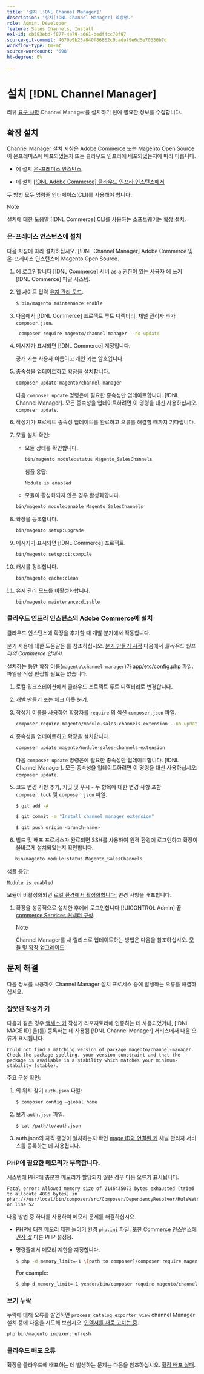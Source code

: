 ```yaml
---
title: '설치 [!DNL Channel Manager]'
description: '설치[!DNL Channel Manager] 확장명.'
role: Admin, Developer
feature: Sales Channels, Install
exl-id: cb593ebd-f077-4a79-a661-bedf4cc70f97
source-git-commit: 4670e9b25a840f86862c9cadaf9e6d3e70330b7d
workflow-type: tm+mt
source-wordcount: '698'
ht-degree: 0%

---
```



# 설치 [!DNL Channel Manager]

리뷰 [요구 사항](onboard.md#requirements) Channel Manager를 설치하기 전에 필요한 정보를 수집합니다.

## 확장 설치

Channel Manager 설치 지침은 Adobe Commerce 또는 Magento Open Source이 온프레미스에 배포되었는지 또는 클라우드 인프라에 배포되었는지에 따라 다릅니다.

- 에 설치 [온-프레미스 인스턴스](#install-on-an-on-premises-instance).

- 에 설치 [[!DNL Adobe Commerce] 클라우드 인프라 인스턴스에서](#install-adobe-commerce-on-cloud-infrastructure)

두 방법 모두 명령줄 인터페이스(CLI)를 사용해야 합니다.

>[!NOTE]
>
>설치에 대한 도움말 [!DNL Commerce] CLI를 사용하는 소프트웨어는 [확장 설치](https://experienceleague.adobe.com/docs/commerce-operations/installation-guide/tutorials/extensions.html).

### 온-프레미스 인스턴스에 설치

다음 지침에 따라 설치하십시오. [!DNL Channel Manager] Adobe Commerce 및 온-프레미스 인스턴스에 Magento Open Source.

1. 에 로그인합니다 [!DNL Commerce] 서버 as a [권한이 있는 사용자](https://experienceleague.adobe.com/docs/commerce-operations/installation-guide/prerequisites/file-system/configure-permissions.html) 에 쓰기 [!DNL Commerce] 파일 시스템.

1. 웹 사이트 입력 [유지 관리 모드](https://experienceleague.adobe.com/docs/commerce-operations/installation-guide/tutorials/maintenance-mode.html).

   ```bash
   $ bin/magento maintenance:enable
   ```

1. 다음에서 [!DNL Commerce] 프로젝트 루트 디렉터리, 채널 관리자 추가 `composer.json`.

   ```bash
    composer require magento/channel-manager --no-update
   ```

1. 메시지가 표시되면 [!DNL Commerce] 계정입니다.

   공개 키는 사용자 이름이고 개인 키는 암호입니다.

1. 종속성을 업데이트하고 확장을 설치합니다.

   ```bash
   composer update magento/channel-manager
   ```

   다음 `composer update` 명령은에 필요한 종속성만 업데이트합니다. [!DNL Channel Manager]. 모든 종속성을 업데이트하려면 이 명령을 대신 사용하십시오. `composer update`.

1. 작성기가 프로젝트 종속성 업데이트를 완료하고 오류를 해결할 때까지 기다립니다.

1. 모듈 설치 확인:

   - 모듈 상태를 확인합니다.

     ```bash
     bin/magento module:status Magento_SalesChannels
     ```

     샘플 응답:

     ```terminal
     Module is enabled
     ```

   - 모듈이 활성화되지 않은 경우 활성화합니다.

   ```bash
   bin/magento module:enable Magento_SalesChannels
   ```

1. 확장을 등록합니다.

   ```bash
   bin/magento setup:upgrade
   ```

1. 메시지가 표시되면 [!DNL Commerce] 프로젝트.

   ```bash
   bin/magento setup:di:compile
   ```

1. 캐시를 정리합니다.

   ```bash
   bin/magento cache:clean
   ```

1. 유지 관리 모드를 비활성화합니다.

   ```bash
   bin/magento maintenance:disable
   ```

### 클라우드 인프라 인스턴스의 Adobe Commerce에 설치

클라우드 인스턴스에 확장을 추가할 때 개발 분기에서 작동합니다.

분기 사용에 대한 도움말은 를 참조하십시오. [분기 만들기 시작](https://experienceleague.adobe.com/docs/commerce-cloud-service/user-guide/develop/cli-branches.html) 다음에서 _클라우드 인프라의 Commerce 안내서_.

설치하는 동안 확장 이름(`magento\channel-manager`)가 [app/etc/config.php](https://experienceleague.adobe.com/docs/commerce-cloud-service/user-guide/configure-store/store-settings.html) 파일. 파일을 직접 편집할 필요는 없습니다.

1. 로컬 워크스테이션에서 클라우드 프로젝트 루트 디렉터리로 변경합니다.

1. 개발 만들기 또는 체크 아웃 [분기](https://experienceleague.adobe.com/docs/commerce-cloud-service/user-guide/develop/cli-branches.html).

1. 작성기 이름을 사용하여 확장자를 `require` 의 섹션 `composer.json` 파일.

   ```bash
   composer require magento/module-sales-channels-extension --no-update
   ```

1. 종속성을 업데이트하고 확장을 설치합니다.

   ```bash
   composer update magento/module-sales-channels-extension
   ```

   다음 `composer update` 명령은에 필요한 종속성만 업데이트합니다. [!DNL Channel Manager]. 모든 종속성을 업데이트하려면 이 명령을 대신 사용하십시오. `composer update`.

1. 코드 변경 사항 추가, 커밋 및 푸시 - 두 항목에 대한 변경 사항 포함 `composer.lock` 및 `composer.json` 파일.

   ```bash
   $ git add -A
   ```

   ```bash
   $ git commit -m "Install channel manager extension" 
   ```

   ```bash
   $ git push origin <branch-name>
   ```

1. 빌드 및 배포 프로세스가 완료되면 SSH를 사용하여 원격 환경에 로그인하고 확장이 올바르게 설치되었는지 확인합니다.

```bash
   bin/magento module:status Magento_SalesChannels
```

샘플 응답:

```terminal
Module is enabled
```

모듈이 비활성화되면 [로컬 환경에서 활성화합니다.](https://experienceleague.adobe.com/docs/commerce-cloud-service/user-guide/configure-store/extensions.html) 변경 사항을 배포합니다.


1. 확장을 성공적으로 설치한 후에에 로그인합니다 [!UICONTROL Admin] 끝 [commerce Services 커넥터 구성](connect.md).

   >[!NOTE]
   >
   >Channel Manager를 새 릴리스로 업데이트하는 방법은 다음을 참조하십시오. [모듈 및 확장 업그레이드](https://experienceleague.adobe.com/docs/commerce-operations/upgrade-guide/modules/upgrade.html).


## 문제 해결

다음 정보를 사용하여 Channel Manager 설치 프로세스 중에 발생하는 오류를 해결하십시오.

### 잘못된 작성기 키

다음과 같은 경우 [액세스 키](https://experienceleague.adobe.com/docs/commerce-operations/installation-guide/prerequisites/authentication-keys.html) 작성기 리포지토리에 인증하는 데 사용되었거나, [!DNL MAGE ID] 을(를) 등록하는 데 사용됨 [!DNL Channel Manager] 서비스에서 다음 오류가 표시됩니다.

```terminal
Could not find a matching version of package magento/channel-manager. Check the package spelling, your version constraint and that the package is available in a stability which matches your minimum-stability (stable).
```

주요 구성 확인:

1. 의 위치 찾기 `auth.json` 파일:

   ```bash
   $ composer config –global home
   ```

1. 보기 `auth.json` 파일.

   ```bash
   $ cat /path/to/auth.json
   ```

1. auth.json의 자격 증명이 일치하는지 확인 [mage ID와 연결된 키](https://experienceleague.adobe.com/docs/commerce-operations/installation-guide/prerequisites/authentication-keys.html) 채널 관리자 서비스를 등록하는 데 사용됩니다.

### PHP에 필요한 메모리가 부족합니다.

시스템에 PHP에 충분한 메모리가 할당되지 않은 경우 다음 오류가 표시됩니다.

```terminal
Fatal error: Allowed memory size of 2146435072 bytes exhausted (tried to allocate 4096 bytes) in phar:///usr/local/bin/composer/src/Composer/DependencyResolver/RuleWatchGraph.php on line 52
```

다음 방법 중 하나를 사용하여 메모리 문제를 해결하십시오.

- [PHP에 대한 메모리 제한 늘이기](https://experienceleague.adobe.com/docs/commerce-cloud-service/user-guide/configure/app/php-settings.html) 환경 `php.ini` 파일. 또한 Commerce 인스턴스에 [권장 값](https://experienceleague.adobe.com/docs/commerce-operations/installation-guide/prerequisites/php-settings.html) 다른 PHP 설정용.

- 명령줄에서 메모리 제한을 지정합니다.

  ```bash
  $ php -d memory_limit=-1 \[path to composer]/composer require magento/payment-services.
  ```

  For example:

  ```bash
  $ php-d memory_limit=-1 vendor/bin/composer require magento/channel-manager
  ```

### 보기 누락

누락에 대해 오류를 발견하면 `process_catalog_exporter_view` channel Manager 설치 중에 다음을 시도해 보십시오. [인덱서를 새로 고치는 중](https://experienceleague.adobe.com/docs/commerce-operations/configuration-guide/cli/manage-indexers.html).

```bash
php bin/magento indexer:refresh
```

### 클라우드 배포 오류

확장을 클라우드에 배포하는 데 발생하는 문제는 다음을 참조하십시오. [확장 배포 실패](https://experienceleague.adobe.com/docs/commerce-cloud-service/user-guide/develop/deploy/recover-failed-deployment.html).
